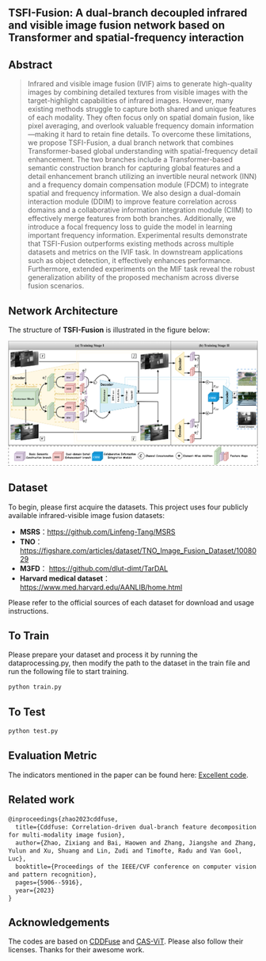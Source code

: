 ## **TSFI-Fusion: A dual-branch decoupled infrared and visible image fusion network based on Transformer and spatial-frequency interaction**



## Abstract

> Infrared and visible image fusion (IVIF) aims to generate high-quality images by combining detailed textures from visible images with the target-highlight capabilities of infrared images. However, many existing methods struggle to capture both shared and unique features of each modality. They often focus only on spatial domain fusion, like pixel averaging, and overlook valuable frequency domain information—making it hard to retain fine details. To overcome these limitations, we propose TSFI-Fusion, a dual branch network that combines Transformer-based global understanding with spatial-frequency detail enhancement. The two branches include a Transformer-based semantic construction branch for capturing global features and a detail enhancement branch utilizing an invertible neural network (INN) and a frequency domain compensation module (FDCM) to integrate spatial and frequency information. We also design a dual-domain interaction module (DDIM) to improve feature correlation across domains and a collaborative information integration module (CIIM) to effectively merge features from both branches. Additionally, we introduce a focal frequency loss to guide the model in learning important frequency information. Experimental results demonstrate that TSFI-Fusion outperforms existing methods across multiple datasets and metrics on the IVIF task. In downstream applications such as object detection, it effectively enhances performance. Furthermore, extended experiments on the MIF task reveal the robust generalization ability of the proposed mechanism across diverse fusion scenarios.

## Network Architecture

The structure of **TSFI-Fusion** is illustrated in the figure below:


![image](https://github.com/leesir2001/TSFI-Fusion/blob/main/img/The%20network%20architecture.png)


## Dataset
To begin, please first acquire the datasets. This project uses four publicly available infrared-visible image fusion datasets:
- **MSRS**：https://github.com/Linfeng-Tang/MSRS
- **TNO**：https://figshare.com/articles/dataset/TNO_Image_Fusion_Dataset/1008029
- **M3FD**： https://github.com/dlut-dimt/TarDAL
- **Harvard medical  dataset**：https://www.med.harvard.edu/AANLIB/home.html

Please refer to the official sources of each dataset for download and usage instructions.

## To Train

Please prepare your dataset and process it by running the dataprocessing.py, then modify the path to the dataset in the train file and run the following file to start training.

```python
python train.py
```

## To Test

```python
python test.py
```
## Evaluation Metric

The indicators mentioned in the paper can be found here: [Excellent code](https://github.com/RollingPlain/IVIF_ZOO/tree/main/Metric).

## Related work

```
@inproceedings{zhao2023cddfuse,
  title={Cddfuse: Correlation-driven dual-branch feature decomposition for multi-modality image fusion},
  author={Zhao, Zixiang and Bai, Haowen and Zhang, Jiangshe and Zhang, Yulun and Xu, Shuang and Lin, Zudi and Timofte, Radu and Van Gool, Luc},
  booktitle={Proceedings of the IEEE/CVF conference on computer vision and pattern recognition},
  pages={5906--5916},
  year={2023}
}
```


## Acknowledgements

The codes are based on [CDDFuse](https://github.com/Zhaozixiang1228/MMIF-CDDFuse) and [CAS-ViT](https://github.com/Tianfang-Zhang/CAS-ViT). Please also follow their licenses. Thanks for their awesome work.
